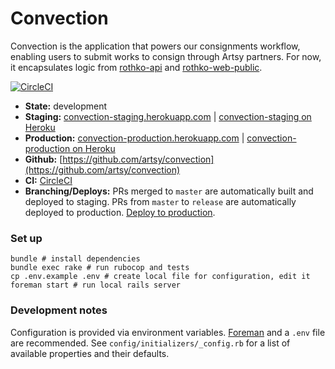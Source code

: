 # Convection

Convection is the application that powers our consignments workflow, enabling users to submit works to consign through Artsy partners. For now, it encapsulates logic from [rothko-api](https://github.com/artsy/rothko-api) and [rothko-web-public](https://github.com/artsy/rothko-web-public).

[![CircleCI](https://circleci.com/gh/artsy/convection.svg?style=svg&circle-token=cf452a49d5399e749ebbb85a0843d6111b79c9aa)](https://circleci.com/gh/artsy/convection)

* __State:__ development
* __Staging:__ [convection-staging.herokuapp.com](https://convection-staging.artsy.net) | [convection-staging on Heroku](https://dashboard.heroku.com/apps/convection-staging/resources)
* __Production:__ [convection-production.herokuapp.com](https://convection.artsy.net) | [convection-production on Heroku](https://dashboard.heroku.com/apps/convection-production/resources)
* __Github:__ [https://github.com/artsy/convection](https://github.com/artsy/convection)
* __CI:__ [CircleCI](https://circleci.com/gh/artsy/convection)
* __Branching/Deploys:__ PRs merged to `master` are automatically built and deployed to staging. PRs from `master` to `release` are automatically deployed to production. [Deploy to production](https://github.com/artsy/convection/compare/release...master?expand=1).

### Set up

    bundle # install dependencies
    bundle exec rake # run rubocop and tests
    cp .env.example .env # create local file for configuration, edit it
    foreman start # run local rails server

### Development notes

Configuration is provided via environment variables. [Foreman](https://github.com/ddollar/foreman) and a `.env` file are recommended. See `config/initializers/_config.rb` for a list of available properties and their defaults.

